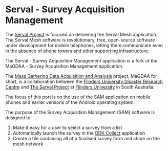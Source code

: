 # Serval - Survey Acquisition Management #

The [Serval Project][sp] is focused on delivering the Serval Mesh application. The Serval Mesh software is revolutionary, free, open-source software under development for mobile telephones, letting them communicate even in the absence of phone towers and other supporting infrastructure. 

The Serval - Survey Acquisition Management application is a fork of the MaGDAA - Survey Acquisition Management application.

The [Mass Gathering Data Acquisition and Analysis][magdaa] project, MaGDAA for short, is a collaboration between the [Flinders University Disaster Research Centre][fudrc] and [The Serval Project][sp] at [Flinders University][fusa] in South Australia.

The focus of this port is on the use of the SAM application on mobile phones and earlier versions of the Android operating system. 

The purpose of the Survey Acquisition Management (SAM) software is designed to:

1. Make it easy for a user to select a survey from a list
2. Automatically launch the survey in the [ODK Collect][odk] application
3. Create a file containing all of a finalised survey form and share on the mesh network

[magdaa]: http://magdaaproject.org/
[fudrc]: http://www.flinders.edu.au/nursing/research/flinders-university-disaster-research-centre/
[sp]: http://servalproject.org/
[fusa]: http://www.flinders.edu.au/
[android]: http://www.android.com/
[odk]: http://opendatakit.org/use/collect/
[wiki]: http://wiki.magdaaproject.org/software:sam




